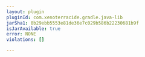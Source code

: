 ```yaml
---
layout: plugin
pluginId: com.xenoterracide.gradle.java-lib
jarSha1: 0b29ebb5553e81de36e7c029b586b22230681b9f
isJarAvailable: true
error: NONE
violations: []

---
```

